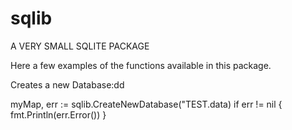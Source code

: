 # sqlib
A VERY SMALL SQLITE PACKAGE

Here a few examples of the functions available in this package.

Creates a new Database:dd

myMap, err := sqlib.CreateNewDatabase("TEST.data)
if err != nil {
  fmt.Println(err.Error())
}
  
